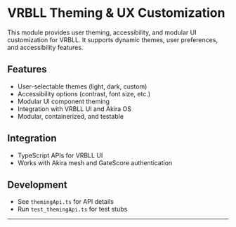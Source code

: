 # VRBLL Theming & UX Customization

This module provides user theming, accessibility, and modular UI customization for VRBLL. It supports dynamic themes, user preferences, and accessibility features.

## Features
- User-selectable themes (light, dark, custom)
- Accessibility options (contrast, font size, etc.)
- Modular UI component theming
- Integration with VRBLL UI and Akira OS
- Modular, containerized, and testable

## Integration
- TypeScript APIs for VRBLL UI
- Works with Akira mesh and GateScore authentication

## Development
- See `themingApi.ts` for API details
- Run `test_themingApi.ts` for test stubs

---
